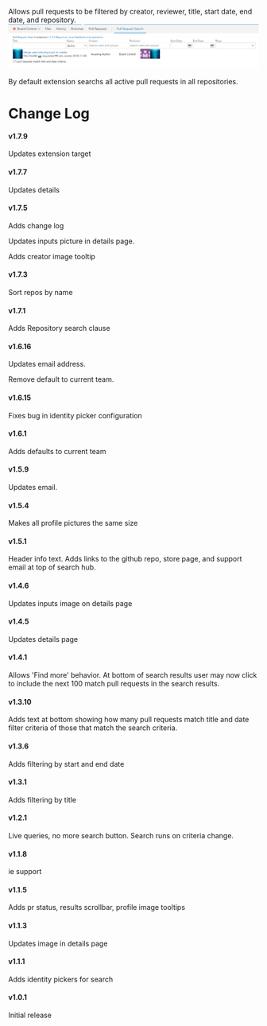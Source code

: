 Allows pull requests to be filtered by creator, reviewer, title, start date, end date, and repository.
![Image of inputs](img/inputs.png)

By default extension searchs all active pull requests in all repositories.

# Change Log
#### v1.7.9
Updates extension target
#### v1.7.7
Updates details
#### v1.7.5
Adds change log

Updates inputs picture in details page.

Adds creator image tooltip
#### v1.7.3
Sort repos by name
#### v1.7.1
Adds Repository search clause
#### v1.6.16
Updates email address.

Remove default to current team.
#### v1.6.15
Fixes bug in identity picker configuration
#### v1.6.1
Adds defaults to current team
#### v1.5.9
Updates email.
#### v1.5.4
Makes all profile pictures the same size
#### v1.5.1
Header info text. Adds links to the github repo, store page, and support email at top of search hub.
#### v1.4.6
Updates inputs image on details page
#### v1.4.5
Updates details page
#### v1.4.1
Allows 'Find more' behavior. At bottom of search results user may now click to include the next 100 match pull requests in the search results.
#### v1.3.10
Adds text at bottom showing how many pull requests match title and date filter criteria of those that match the search criteria.
#### v1.3.6
Adds filtering by start and end date
#### v1.3.1
Adds filtering by title
#### v1.2.1
Live queries, no more search button. Search runs on criteria change.
#### v1.1.8
ie support
#### v1.1.5
Adds pr status, results scrollbar, profile image tooltips
#### v1.1.3
Updates image in details page
#### v1.1.1
Adds identity pickers for search
#### v1.0.1
Initial release